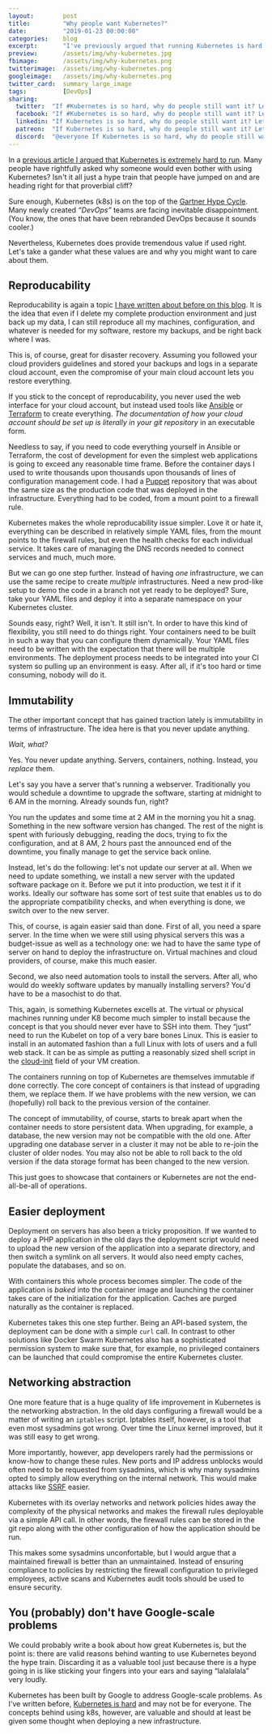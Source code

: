 ```yaml
---
layout:        post
title:         "Why people want Kubernetes?"
date:          "2019-01-23 00:00:00"
categories:    blog
excerpt:       "I've previously argued that running Kubernetes is hard. Why do people still want it? Let's look past the hype train and take a gander through the valuable things k8s provides."
preview:       /assets/img/why-kubernetes.jpg
fbimage:       /assets/img/why-kubernetes.png
twitterimage:  /assets/img/why-kubernetes.png
googleimage:   /assets/img/why-kubernetes.png
twitter_card:  summary_large_image
tags:          [DevOps]
sharing:
  twitter:  "If #Kubernetes is so hard, why do people still want it? Let's look past the hype train! #DevOps"
  facebook: "If #Kubernetes is so hard, why do people still want it? Let's look past the hype train! #DevOps"
  linkedin: "If Kubernetes is so hard, why do people still want it? Let's look past the hype train!"
  patreon:  "If Kubernetes is so hard, why do people still want it? Let's look past the hype train!"
  discord:  "@everyone If Kubernetes is so hard, why do people still want it? Let's look past the hype train! (Thanks to @nivisi#1337 this comes ahead of schedule!)"
---
```


In a [previous article I argued that Kubernetes is extremely hard to run](/blog/kubernetes-is-hard). Many people have
rightfully asked why someone would even bother with using Kubernetes? Isn't it all just a hype train that people 
have jumped on and are heading right for that proverbial cliff?

Sure enough, Kubernetes (k8s) is on the top of the
[Gartner Hype Cycle](https://www.gartner.com/en/research/methodologies/gartner-hype-cycle). Many newly created
*&ldquo;DevOps&rdquo;* teams are facing inevitable disappointment. (You know, the ones that have been rebranded DevOps
because it sounds cooler.)

Nevertheless, Kubernetes does provide tremendous value if used right. Let's take a gander what these values are and
why you might want to care about them.

## Reproducability

Reproducability is again a topic [I have written about before on this blog](/blog/reproducability). It is the idea that
even if I delete my complete production environment and just back up my data, I can still reproduce all my machines,
configuration, and whatever is needed for my software, restore my backups, and be right back where I was.

This is, of course, great for disaster recovery. Assuming you followed your cloud providers guidelines and stored your
backups and logs in a separate cloud account, even the compromise of your main cloud account lets you restore
everything.

If you stick to the concept of reproducability, you never used the web interface for your cloud account, but instead
used tools like [Ansible](https://www.ansible.com/) or [Terraform](https://www.terraform.io/) to create everything.
*The documentation of how your cloud account should be set up is literally in your git repository* in an executable
form.

Needless to say, if you need to code everything yourself in Ansible or Terraform, the cost of development for even
the simplest web applications is going to exceed any reasonable time frame. Before the container days I used to write
thousands upon thousands upon thousands of lines of configuration management code. I had a [Puppet](https://puppet.com/)
repository that was about the same size as the production code that was deployed in the infrastructure. Everything
had to be coded, from a mount point to a firewall rule.

Kubernetes makes the whole reproducability issue simpler. Love it or hate it, everything can be described in relatively
simple YAML files, from the mount points to the firewall rules, but even the health checks for each individual service.
It takes care of managing the DNS records needed to connect services and much, much more.

But we can go one step further. Instead of having *one* infrastructure, we can use the same recipe to create *multiple*
infrastructures. Need a new prod-like setup to demo the code in a branch not yet ready to be deployed? Sure, take your 
YAML files and deploy it into a separate namespace on your Kubernetes cluster.

Sounds easy, right? Well, it isn't. It still isn't. In order to have this kind of flexibility, you still need to do
things right. Your containers need to be built in such a way that you can configure them dynamically. Your YAML files
need to be written with the expectation that there will be multiple environments. The deployment process needs to be
integrated into your CI system so pulling up an environment is easy. After all, if it's too hard or time consuming,
nobody will do it.

## Immutability

The other important concept that has gained traction lately is immutability in terms of infrastructure. The idea here
is that you never update anything.

*Wait, what?*

Yes. You never update anything. Servers, containers, nothing. Instead, you *replace* them.

Let's say you have a server that's running a webserver. Traditionally you would schedule a downtime to upgrade the 
software, starting at midnight to 6 AM in the morning. Already sounds fun, right?

You run the updates and some time at 2 AM in the morning you hit a snag. Something in the new software version has
changed. The rest of the night is spent with furiously debugging, reading the docs, trying to fix the configuration, and
at 8 AM, 2 hours past the announced end of the downtime, you finally manage to get the service back online.

Instead, let's do the following: let's not update our server at all. When we need to update something, we install a new
server with the updated software package on it. Before we put it into production, we test it if it works. Ideally our 
software has some sort of test suite that enables us to do the appropriate compatibility checks, and when everything is
done, we switch over to the new server.

This, of course, is again easier said than done. First of all, you need a spare server. In the time when we were still
using physical servers this was a budget-issue as well as a technology one: we had to have the same type of server
on hand to deploy the infrastructure on. Virtual machines and cloud providers, of course, make this much easier.

Second, we also need automation tools to install the servers. After all, who would do weekly software updates by 
manually installing servers? You'd have to be a masochist to do that.

This, again, is something Kubernetes excells at. The virtual or physical machines running under K8 become much simpler
to install because the concept is that you should never ever have to SSH into them. They &ldquo;just&rdquo; need to
run the Kubelet on top of a very bare bones Linux. This is easier to install in an automated fashion than a full Linux
with lots of users and a full web stack. It can be as simple as putting a reasonably sized shell script in the
[cloud-init](https://cloudinit.readthedocs.io/en/latest/) field of your VM creation.

The containers running on top of Kubernetes are themselves immutable if done correctly. The core concept of containers
is that instead of upgrading them, we replace them. If we have problems with the new version, we can (hopefully) 
roll back to the previous version of the container.

The concept of immutability, of course, starts to break apart when the container needs to store persistent data. When
upgrading, for example, a database, the new version may not be compatible with the old one. After upgrading one database
server in a cluster it may not be able to re-join the cluster of older nodes. You may also not be able to roll back to 
the old version if the data storage format has been changed to the new version.

This just goes to showcase that containers or Kubernetes are not the end-all-be-all of operations.

## Easier deployment

Deployment on servers has also been a tricky proposition. If we wanted to deploy a PHP application in the old days the
deployment script would need to upload the new version of the application into a separate directory, and then switch
a symlink on all servers. It would also need empty caches, populate the databases, and so on.

With containers this whole process becomes simpler. The code of the application is *baked* into the container image and
launching the container takes care of the initialization for the application. Caches are purged naturally as the 
container is replaced.

Kubernetes takes this one step further. Being an API-based system, the deployment can be done with a simple `curl` call.
In contrast to other solutions like Docker Swarm Kubernetes also has a sophisticated permission system to make sure
that, for example, no privileged containers can be launched that could compromise the entire Kubernetes cluster.

## Networking abstraction

One more feature that is a huge quality of life improvement in Kubernetes is the networking abstraction. In the old days
configuring a firewall would be a matter of writing an `iptables` script. Iptables itself, however, is a tool that even
most sysadmins got wrong. Over time the Linux kernel improved, but it was still easy to get wrong.

More importantly, however, app developers rarely had the permissions or know-how to change these rules. New ports and IP
address unblocks would often need to be requested from sysadmins, which is why many sysadmins opted to simply allow 
everything on the internal network. This would make attacks like [SSRF](/blog/what-is-ssrf) easier.

Kubernetes with its overlay networks and network policies hides away the complexity of the physical networks and makes
the firewall rules deployable via a simple API call. In other words, the firewall rules can be stored in the git repo
along with the other configuration of how the application should be run.

This makes some sysadmins unconfortable, but I would argue that a maintained firewall is better than an unmaintained. 
Instead of ensuring compliance to policies by restricting the firewall configuration to privileged employees, active 
scans and Kubernetes audit tools should be used to ensure security.

## You (probably) don't have Google-scale problems

We could probably write a book about how great Kubernetes is, but the point is: there are valid reasons behind wanting
to use Kubernetes beyond the hype train. Discarding it as a valuable tool just because there is a hype going in is
like sticking your fingers into your ears and saying &ldquo;lalalalala&rdquo; very loudly.

Kubernetes has been built by Google to address Google-scale problems. As I've written before,
[Kubernetes is hard](/blog/kubernetes-is-hard) and may not be for everyone. The concepts behind using k8s, however, are
valuable and should at least be given some thought when deploying a new infrastructure.
